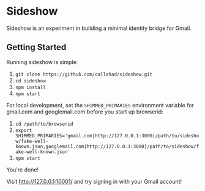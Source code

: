 Sideshow
========

Sideshow is an experiment in building a minimal identity bridge for Gmail.

Getting Started
---------------

Running sideshow is simple:

1. `git clone https://github.com/callahad/sideshow.git`
2. `cd sideshow`
3. `npm install`
4. `npm start`

For local development, set the `SHIMMED_PRIMARIES` environment variable for gmail.com and googlemail.com before you start up browserid:

1. `cd /path/to/browserid`
2. `export SHIMMED_PRIMARIES='gmail.com|http://127.0.0.1:3000|/path/to/sideshow/fake-well-known.json,googlemail.com|http://127.0.0.1:3000|/path/to/sideshow/fake-well-known.json'`
3. `npm start`

You're done!

Visit http://127.0.0.1:10001/ and try signing in with your Gmail account!
